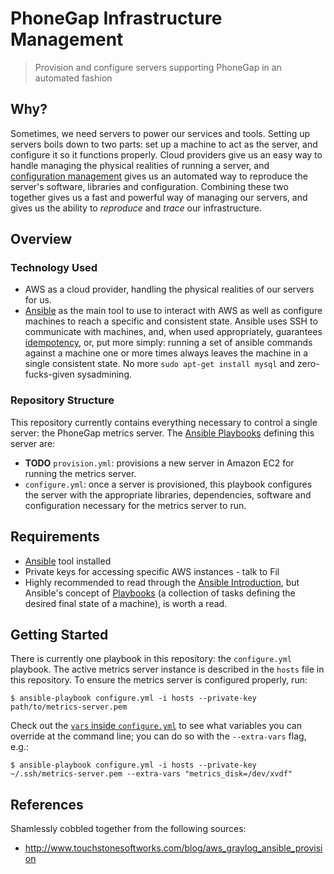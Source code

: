# PhoneGap Infrastructure Management

> Provision and configure servers supporting PhoneGap in an automated fashion

## Why?

Sometimes, we need servers to power our services and tools. Setting up servers
boils down to two parts: set up a machine to act as the server, and configure
it so it functions properly. Cloud providers give us an easy way to handle
managing the physical realities of running a server, and
[configuration management](https://continuousdelivery.com/foundations/configuration-management/)
gives us an automated way to reproduce the server's software, libraries and
configuration. Combining these two together gives us a fast and powerful way of
managing our servers, and gives us the ability to _reproduce_ and _trace_ our
infrastructure.

## Overview

### Technology Used

 - AWS as a cloud provider, handling the physical realities of our servers for
   us.
 - [Ansible](http://docs.ansible.com/ansible/) as the main tool to use to
   interact with AWS as well as configure machines to reach a specific and
   consistent state. Ansible uses SSH to communicate with machines, and, when
   used appropriately, guarantees [idempotency](http://docs.ansible.com/ansible/glossary.html#term-idempotency),
   or, put more simply: running a set of ansible commands against a machine
   one or more times always leaves the machine in a single consistent state.
   No more `sudo apt-get install mysql` and zero-fucks-given sysadmining.

### Repository Structure

This repository currently contains everything necessary to control a single
server: the PhoneGap metrics server. The [Ansible Playbooks]() defining this
server are:

 - **TODO** `provision.yml`: provisions a new server in Amazon EC2 for running
   the metrics server.
 - `configure.yml`: once a server is provisioned, this playbook configures the
   server with the appropriate libraries, dependencies, software and
   configuration necessary for the metrics server to run.

## Requirements

 - [Ansible](http://docs.ansible.com/ansible/intro_installation.html) tool installed
 - Private keys for accessing specific AWS instances - talk to Fil
 - Highly recommended to read through the [Ansible Introduction](http://docs.ansible.com/ansible/intro.html),
   but Ansible's concept of [Playbooks](http://docs.ansible.com/ansible/playbooks.html)
   (a collection of tasks defining the desired final state of a machine), is
   worth a read.

## Getting Started

There is currently one playbook in this repository: the `configure.yml`
playbook. The active metrics server instance is described in the `hosts` file
in this repository. To ensure the metrics server is configured properly, run:

    $ ansible-playbook configure.yml -i hosts --private-key path/to/metrics-server.pem

Check out the [`vars` inside `configure.yml`]() to see what variables you can
override at the command line; you can do so with the `--extra-vars` flag, e.g.:

    $ ansible-playbook configure.yml -i hosts --private-key ~/.ssh/metrics-server.pem --extra-vars "metrics_disk=/dev/xvdf"

## References

Shamlessly cobbled together from the following sources:

- http://www.touchstonesoftworks.com/blog/aws_graylog_ansible_provision
